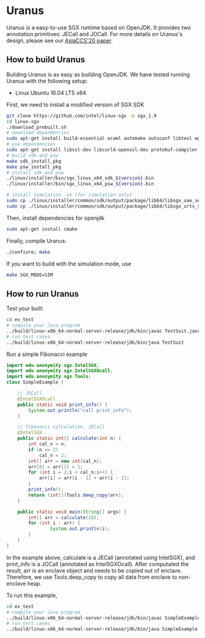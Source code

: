 # Uranus

Uranus is a easy-to-use SGX runtime based on OpenJDK. It provides
two annotation primitives: JECall and JOCall. For more details
on Uranus's design, please see our [AsiaCCS'20 paper](https://i.cs.hku.hk/~heming/papers/asiaccs20-uranus.pdf).

## How to build Uranus

Building Uranus is as easy as building OpenJDK. We have tested running Uranus with the following setup:

- Linux Ubuntu 16.04 LTS x64


First, we need to install a modified version of SGX SDK

```Bash
git clone https://github.com/intel/linux-sgx -b sgx_1.9
cd linux-sgx
./download_prebuilt.sh
# download dependencies
sudo apt-get install build-essential ocaml automake autoconf libtool wget python
# psw dependencies
sudo apt-get install libssl-dev libcurl4-openssl-dev protobuf-compiler libprotobuf-dev
# build sdk and psw
make sdk_install_pkg
make psw_install_pkg
# install sdk and psw
./linux/installer/bin/sgx_linux_x64_sdk_${version}.bin
./linux/installer/bin/sgx_linux_x64_psw_${version}.bin

# install simulation .so (for simulation only)
sudo cp ./linux/installer/common/sdk/output/package/lib64/libsgx_uae_service_sim.so /usr/lib/
sudo cp ./linux/installer/common/sdk/output/package/lib64/libsgx_urts_sim.so /usr/lib/
```

Then, install dependencies for openjdk

```Bash
sudo apt-get install cmake
```

Finally, compile Uranus:

```Bash
./confiure; make
```

If you want to build with the simulation mode, use

```Bash
make SGX_MODE=SIM
```


## How to run Uranus

Test your built:

```bash
cd ev_test
# compile your Java program
../build/linux-x86_64-normal-server-release/jdk/bin/javac TestSuit.java
# run test cases
../build/linux-x86_64-normal-server-release/jdk/bin/java TestSuit
```

Run a simple Fibonacci example

```java
import edu.anonymity.sgx.IntelSGX;
import edu.anonymity.sgx.IntelSGXOcall;
import edu.anonymity.sgx.Tools;
class SimpleExample {

    // JOCall
    @IntelSGXOcall
    public static void print_info() {
        System.out.println("call print_info");
    }

    // fibonacci calculation, JECall
    @IntelSGX
    public static int[] calculate(int n) {
        int cal_n = n;
        if (n <= 2)
            cal_n = 2;
        int[] arr = new int[cal_n];
        arr[0] = arr[1] = 1;
        for (int i = 2;i < cal_n;i++) {
            arr[i] = arr[i - 1] + arr[i - 2];
        }
        print_info();
        return (int[])Tools.deep_copy(arr);
    }

    public static void main(String[] args) {
        int[] arr = calculate(10);
        for (int i : arr) {
                System.out.println(i);
        }
    }
}
```

In the example above, calculate is a JECall (annotated using IntelSGX), and print\_info is a JOCall (annotated as IntelSGXOcall).
After computated the result, arr is an enclave object and needs to be copied out of enclave. Therefore, we use Tools.deep\_copy
to copy all data from enclave to non-enclave heap.

To run this example,

```bash
cd ev_test
# compile your Java program
../build/linux-x86_64-normal-server-release/jdk/bin/javac SimpleExample.java
# run test cases
../build/linux-x86_64-normal-server-release/jdk/bin/java SimpleExample
```
